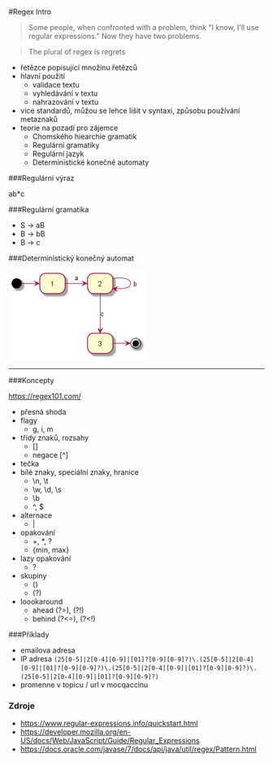 #Regex Intro

> Some people, when confronted with a problem, think "I know, I'll use regular expressions." Now they have two problems.

> The plural of regex is regrets

* řetězce popisující množinu řetězců
* hlavní použití
  * validace textu
  * vyhledávání v textu
  * nahrazování v textu
* více standardů, můžou se lehce lišit v syntaxi, způsobu používání metaznaků
* teorie na pozadí pro zájemce
  * Chomského hiearchie gramatik
  * Regulární gramatiky
  * Regulární jazyk
  * Deterministické konečné automaty


###Regulární výraz

ab*c

###Regulární gramatika

* S -> aB
* B -> bB
* B -> c

###Deterministický konečný automat

![](fsa.png)

---

###Koncepty

https://regex101.com/

* přesná shoda
* flagy
    * g, i, m
* třídy znaků, rozsahy
    * []
    * negace [^]
* tečka
* bílé znaky, speciální znaky, hranice
    * \n, \t  
    * \w, \d, \s
    * \b
    * ^, $
* alternace
    * |
* opakování
    * +, *, ?
    * {min, max}
* lazy opakování
    * ?
* skupiny
    * ()
    * (?<name>)
* loookaround
    * ahead (?=), (?!)
    * behind (?<=), (?<!)


###Příklady

* emailova adresa
* IP adresa
  `(25[0-5]|2[0-4][0-9]|[01]?[0-9][0-9]?)\.(25[0-5]|2[0-4][0-9]|[01]?[0-9][0-9]?)\.(25[0-5]|2[0-4][0-9]|[01]?[0-9][0-9]?)\.(25[0-5]|2[0-4][0-9]|[01]?[0-9][0-9]?)`
* promenne v topicu / url v mocqaccinu


### Zdroje

* https://www.regular-expressions.info/quickstart.html
* https://developer.mozilla.org/en-US/docs/Web/JavaScript/Guide/Regular_Expressions
* https://docs.oracle.com/javase/7/docs/api/java/util/regex/Pattern.html
